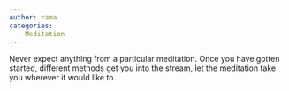 ```yaml
---
author: rama
categories:
  - Meditation
---
```


Never expect anything from a particular meditation. Once you have gotten started, different methods get you into the stream, let the meditation take you wherever it would like to.